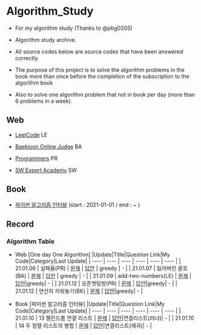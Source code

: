 # Algorithm_Study
- For my algorithm study (Thanks to @pbg0205)

- Algorithm study archive.
- All source codes below are source codes that have been answered correctly.
- The purpose of this project is to solve the algorithm problems in the book more than once before the completion of the subscription to the algorithm book 
- Also to solve one algorithm problem that not in book per day (more than 6 problems in a week). 

## Web
* [LeetCode](https://leetcode.com/) LE

* [Baekjoon Online Judge](https://www.acmicpc.net/) BA

* [Programmers](https://programmers.co.kr/) PR

* [SW Expert Academy](https://swexpertacademy.com/main/main.do) SW

## Book
* [파이썬 알고리즘 인터뷰](https://github.com/onlybooks/algorithm-interview) (start : 2021-01-01 / end : ~ ) 

## Record
### Algorithm Table  
- Web [One day One Algorithm]
|Update|Title|Question Link|My Code|Category|Last Update|
  | ---- | ---- | ---- | ---- | ---- | ---- |
  | 21.01.06 | 실패율(PR) | [문제](https://programmers.co.kr/learn/courses/30/lessons/42889) | [답안](https://github.com/UihyunJeong/Algorithm_Study/blob/main/Algorithm_Web/Programmers/42889.py) | greedy | - |
  | 21.01.07 | 잃어버린 괄호(BA) | [문제](https://www.acmicpc.net/problem/1541) | [답안](https://github.com/UihyunJeong/Algorithm_Study/blob/main/Algorithm_Web/Backjoon/1541.py) | greedy | - |
  | 21.01.09 | add-two-numbers(LE) | [문제](https://leetcode.com/problems/add-two-numbers/) | [답안](https://github.com/UihyunJeong/Algorithm_Study/blob/main/Algorithm_Web/LeetCode/add-two-numbers.py)|greedy| - |
  | 21.01.12 | 오픈챗팅방(PR) | [문제](https://programmers.co.kr/learn/courses/30/lessons/42888?language=python3) | [답안](https://github.com/UihyunJeong/Algorithm_Study/blob/main/Algorithm_Web/Programmers/open_chat.py)|greedy| - |
  | 21.01.12 | 연산자 끼워놓기(BK) | [문제](https://www.acmicpc.net/submit/14888/) | [답안](https://github.com/UihyunJeong/Algorithm_Study/blob/main/Algorithm_Web/Backjoon/14888.py)|greedy| - |
  
  
    
- Book [파이썬 알고리즘 인터뷰]
  |Update|Title|Question Link|My Code|Category|Last Update|
    | ---- | ---- | ---- | ---- | ---- | ---- |
    | 21.01.10 | 13 팰린드롬 연결 리스트 | [문제](https://leetcode.com/problems/palindrome-linked-list/submissions/) | [답안](https://github.com/UihyunJeong/Algorithm_Study/blob/main/Algorithm_Book/Python_Code_Interview/13_palindrome_linked_list.py)|연결리스트(러너)| - |
    | 21.01.10 | 14 두 정렬 리스트의 병합 | [문제](https://leetcode.com/problems/merge-two-sorted-lists/submissions/) | [답안](https://github.com/UihyunJeong/Algorithm_Study/blob/main/Algorithm_Book/Python_Code_Interview/14_merge_two_sorted_lists.py)|연결리스트(재귀)| - |
    
